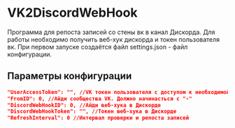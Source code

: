 # VK2DiscordWebHook
Программа для репоста записей со стены вк в канал Дискорда. Для работы необходимо получить веб-хук дискорда и токен пользователя вк.
При первом запуске создаётся файл settings.json - файл конфигурации.
## Параметры конфигурации 
```json
"UserAccessToken": "", //VK токен пользователя с доступом к необходимой группе. Можно получить здесь https://vkhost.github.io
"FromID": 0, //Айди сообщества VK. Должно начинасться с "-"
"DiscordWebHookID": 0, //Айди веб-хука в Дискорде
"DiscordWebHookToken": "", //Токен веб-хука в Дискорде
"RefreshInterval": 0 //Интервал проверки и репоста записей
```

